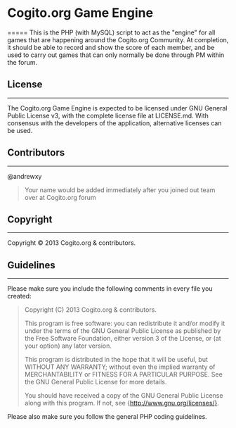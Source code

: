 # Cogito.org Game Engine
=====
This is the PHP (with MySQL) script to act as the "engine" for all games that are happening around the Cogito.org Community. At completion, it should be able to record and show the score of each member, and be used to carry out games that can only normally be done through PM within the forum.

## License
-----
The Cogito.org Game Engine is expected to be licensed under GNU General Public License v3, with the complete license file at LICENSE.md. With consensus with the developers of the application, alternative licenses can be used.

## Contributors
-----
@andrewxy
> Your name would be added immediately after you joined out team over at Cogito.org forum

## Copyright
-----
Copyright &copy; 2013 Cogito.org & contributors.

## Guidelines
-----
Please make sure you include the following comments in every file you created:
> Copyright (C) 2013 Cogito.org & contributors.
>
> This program is free software: you can redistribute it and/or modify
> it under the terms of the GNU General Public License as published by
> the Free Software Foundation, either version 3 of the License, or
> (at your option) any later version.
>
> This program is distributed in the hope that it will be useful,
> but WITHOUT ANY WARRANTY; without even the implied warranty of
> MERCHANTABILITY or FITNESS FOR A PARTICULAR PURPOSE.  See the
> GNU General Public License for more details.
>
> You should have received a copy of the GNU General Public License
> along with this program.  If not, see {http://www.gnu.org/licenses/}.

Please also make sure you follow the general PHP coding guidelines.